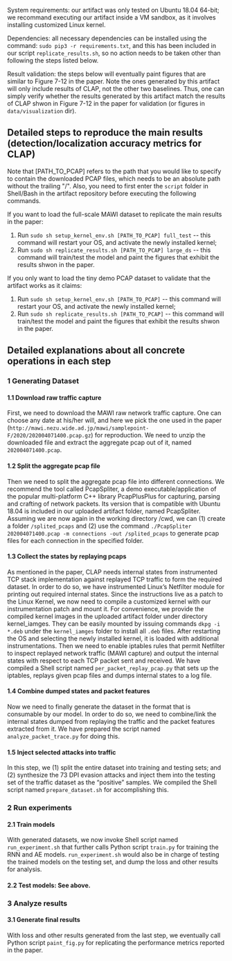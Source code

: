 System requirements: our artifact was only tested on Ubuntu 18.04 64-bit; we recommand executing our artifact inside a VM sandbox, as it involves installing customized Linux kernel.

Dependencies: all necessary dependencies can be installed using the command: `sudo pip3 -r requirements.txt`, and this has been included in our script `replicate_results.sh`, so no action needs to be taken other than following the steps listed below.

Result validation: the steps below will eventually paint figures that are similar to Figure 7-12 in the paper. Note the ones generated by this artifact will only include results of CLAP, not the other two baselines. Thus, one can simply verify whether the results generated by this artifact match the results of CLAP shwon in Figure 7-12 in the paper for validation (or figures in `data/visualization` dir).

## Detailed steps to reproduce the main results (detection/localization accuracy metrics for CLAP)
Note that [PATH_TO_PCAP] refers to the path that you would like to specify to contain the downloaded PCAP files,
which needs to be an absolute path without the trailing "/". Also, you need to first enter the `script` folder in Shell/Bash in the artifact repository before executing the following commands.

If you want to load the full-scale MAWI dataset to replicate the main results in the paper:
1. Run `sudo sh setup_kernel_env.sh [PATH_TO_PCAP] full_test` -- this command will restart your OS, and activate the newly installed kernel;
2. Run `sudo sh replicate_results.sh [PATH_TO_PCAP] large_ds` -- this command will train/test the model and paint the figures that exhibit the results shwon in the paper.

If you only want to load the tiny demo PCAP dataset to validate that the artifact works as it claims:
1. Run `sudo sh setup_kernel_env.sh [PATH_TO_PCAP]` -- this command will restart your OS, and activate the newly installed kernel;
2. Run `sudo sh replicate_results.sh [PATH_TO_PCAP]` -- this command will train/test the model and paint the figures that exhibit the results shwon in the paper.

## Detailed explanations about all concrete operations in each step
### 1 Generating Dataset
#### 1.1 Download raw traffic capture
First, we need to download the MAWI raw network traffic capture. One can choose any date at his/her will, and here we pick the one used in the paper  (`http://mawi.nezu.wide.ad.jp/mawi/samplepoint-F/2020/202004071400.pcap.gz`) for reproduction. We need to unzip the downloaded file and extract the aggregate pcap out of it, named `202004071400.pcap`. 
#### 1.2 Split the aggregate pcap file
Then we need to split the aggregate pcap file into different connections. We recommend the tool called PcapSpliter, a demo executable/application of the popular multi-platform C++ library PcapPlusPlus for capturing, parsing and crafting of network packets. Its version that is compatible with Ubuntu 18.04 is included in our uploaded artifact folder, named PcapSpliter. Assuming we are now again in the working directory /cwd, we can (1) create a folder `/splited_pcaps` and (2) use the command `./PcapSpliter 202004071400.pcap -m connections -out /splited_pcaps` to generate pcap files for each connection in the specified folder.
#### 1.3 Collect the states by replaying pcaps
As mentioned in the paper, CLAP needs internal states from instrumented TCP stack implementation against replayed TCP traffic to form the required dataset. In order to do so, we have instrumented Linux’s Netfilter module for printing out required internal states. Since the instructions live as a patch to the Linux Kernel, we now need to compile a customized kernel with our instrumentation patch and mount it. For convenience, we provide the compiled kernel images in the uploaded artifact folder under directory kernel_iamges. They can be easily mounted by issuing commands `dkpg -i *.deb` under the `kernel_iamges` folder to install all `.deb` files. After restarting the OS and selecting the newly installed kernel, it is loaded with additional instrumentations. Then we need to enable iptables rules that permit Netfilter to inspect replayed network traffic (MAWI capture) and output the internal states with respect to each TCP packet sent and received. We have compiled a Shell script named `per_packet_replay_pcap.py` that sets up the iptables, replays given pcap files and dumps internal states to a log file. 
#### 1.4 Combine dumped states and packet features
Now we need to finally generate the dataset in the format that is consumable by our model. In order to do so, we need to combine/link the internal states dumped from replaying the traffic and the packet features extracted from it. We have prepared the script named `analyze_packet_trace.py` for doing this. 
#### 1.5 Inject selected attacks into traffic
In this step, we (1) split the entire dataset into training and testing sets; and (2) synthesize the 73 DPI evasion attacks and inject them into the testing set of the traffic dataset as the “positive” samples. We compiled the Shell script named `prepare_dataset.sh` for accomplishing this.

### 2 Run experiments
#### 2.1 Train models
With generated datasets, we now invoke Shell script named `run_experiment.sh` that further calls Python script `train.py` for training the RNN and AE models. `run_experiment.sh` would also be in charge of testing the trained models on the testing set, and dump the loss and other results for analysis.
#### 2.2 Test models: See above.

### 3 Analyze results
#### 3.1 Generate final results
With loss and other results generated from the last step, we eventually call Python script `paint_fig.py` for replicating the performance metrics reported in the paper.
